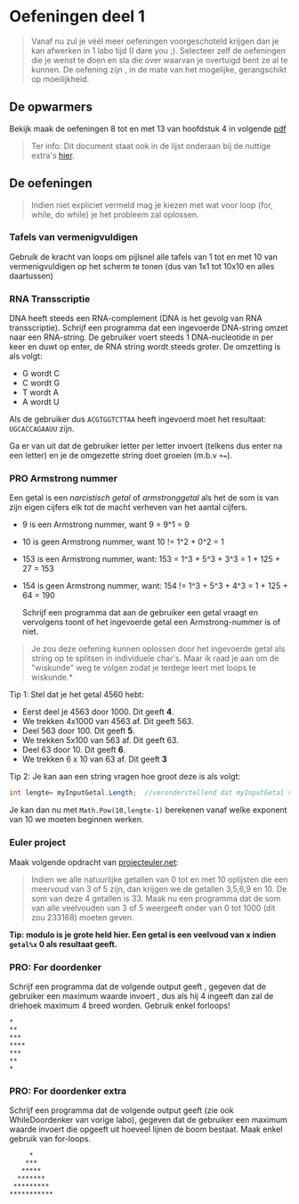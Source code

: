 # Oefeningen deel 1

> Vanaf nu zul je véél meer oefeningen voorgeschoteld krijgen dan je kan afwerken in 1 labo tijd \(I dare you ;\). Selecteer zelf de oefeningen die je wenst te doen en sla die over waarvan je overtuigd bent ze al te kunnen. De oefening zijn , in de mate van het mogelijke, gerangschikt op moeilijkheid.

## De opwarmers

Bekijk maak de oefeningen 8 tot en met 13 van hoofdstuk 4 in volgende [pdf](https://github.com/v-nys/cursusprogrammeren/tree/13ea122a2e92d805feb8b618811589d4f57a8b23/assets/docs/oefenvragen2010.pdf)

> Ter info: Dit document staat ook in de lijst onderaan bij de nuttige extra's [hier](../../inleiding/nuttigeextras.md).

## De oefeningen

> Indien niet expliciet vermeld mag je kiezen met wat voor loop \(for, while, do while\) je het probleem zal oplossen.

### Tafels van vermenigvuldigen

Gebruik de kracht van loops om pijlsnel alle tafels van 1 tot en met 10 van vermenigvuldigen op het scherm te tonen \(dus van 1x1 tot 10x10 en alles daartussen\)

### RNA Transscriptie

DNA heeft steeds een RNA-complement \(DNA is het gevolg van RNA transscriptie\). Schrijf een programma dat een ingevoerde DNA-string omzet naar een RNA-string. De gebruiker voert steeds 1 DNA-nucleotide in per keer en duwt op enter, de RNA string wordt steeds groter. De omzetting is als volgt:

* G wordt C
* C wordt G
* T wordt A
* A wordt U

Als de gebruiker dus `ACGTGGTCTTAA` heeft ingevoerd moet het resultaat: `UGCACCAGAAUU` zijn.

Ga er van uit dat de gebruiker letter per letter invoert \(telkens dus enter na een letter\) en je de omgezette string doet groeien \(m.b.v `+=`\).

### PRO Armstrong nummer

Een getal is een _narcistisch getal_ of _armstronggetal_ als het de som is van zijn eigen cijfers elk tot de macht verheven van het aantal cijfers.

* 9 is een Armstrong nummer, want 9 = 9^1 = 9
* 10 is geen Armstrong nummer, want 10 != 1^2 + 0^2 = 1
* 153 is een  Armstrong nummer, want: 153 = 1^3 + 5^3 + 3^3 = 1 + 125 + 27 = 153
* 154 is geen  Armstrong nummer, want: 154 != 1^3 + 5^3 + 4^3 = 1 + 125 + 64 = 190

  Schrijf een programma dat aan de gebruiker een getal vraagt en vervolgens toont of het ingevoerde getal een Armstrong-nummer is of niet.

> Je zou deze oefening kunnen oplossen door het ingevoerde getal als string op te splitsen in individuele char's. Maar ik raad je aan om de "wiskunde" weg te volgen zodat je terdege leert met loops te wiskunde.\*

Tip 1: Stel dat je het getal 4560 hebt:

* Eerst deel je 4563 door 1000. Dit geeft **4**. 
* We trekken 4x1000 van 4563 af. Dit geeft 563.
* Deel 563 door 100. Dit geeft **5**.
* We trekken 5x100 van 563 af. Dit geeft 63.
* Deel 63 door 10. Dit geeft **6**.
* We trekken 6 x 10 van 63 af. Dit geeft **3**

Tip 2: Je kan aan een string vragen hoe groot deze is als volgt:

```csharp
int lengte= myInputGetal.Length;  //veronderstellend dat myInputGetal van het type string is
```

Je kan dan nu met `Math.Pow(10,lengte-1)` berekenen vanaf welke exponent van 10 we moeten beginnen werken.

### Euler project

Maak volgende opdracht van [projecteuler.net](http://projecteuler.net):

> Indien we alle natuurlijke getallen van 0 tot en met 10 oplijsten die een meervoud van 3 of 5 zijn, dan krijgen we de getallen 3,5,6,9 en 10. De som van deze 4 getallen is 33. Maak nu een programma dat de som van alle veelvouden van 3 of 5 weergeeft onder van 0 tot 1000 \(dit zou 233168\) moeten geven.

**Tip: modulo is je grote held hier. Een getal is een veelvoud van x indien `getal%x` 0 als resultaat geeft.**

### PRO: For doordenker

Schrijf een programma dat de volgende output geeft , gegeven dat de gebruiker een maximum waarde invoert , dus als hij 4 ingeeft dan zal de driehoek maximum 4 breed worden. Gebruik enkel forloops!

```text
*
**
***
****
***
**
*
```

### PRO: For doordenker extra

Schrijf een programma dat de volgende output geeft \(zie ook WhileDoordenker van vorige labo\), gegeven dat de gebruiker een maximum waarde invoert die opgeeft uit hoeveel lijnen de boom bestaat. Maak enkel gebruik van for-loops.

```text
     *
    ***
   *****
  *******
 *********
***********
```

